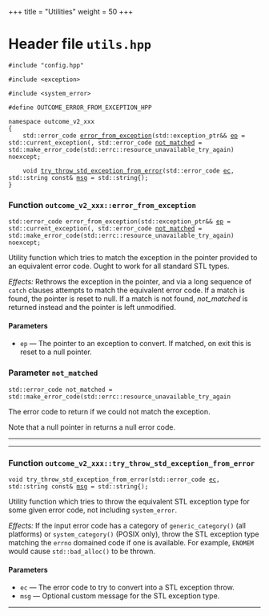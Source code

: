 +++
title = "Utilities"
weight = 50
+++
# Header file `utils.hpp`

<a id="standardese-utils.hpp"></a>

<pre><code class="standardese-language-cpp"><span class="pre">#include</span> <span class="pre">&quot;</span><span class="typ dec var fun">config.hpp</span><span class="pre">&quot;</span>

<span class="pre">#include</span> <span class="pre">&lt;</span><span class="typ dec var fun">exception</span><span class="pre">&gt;</span>

<span class="pre">#include</span> <span class="pre">&lt;</span><span class="typ dec var fun">system_error</span><span class="pre">&gt;</span>

<span class="pre">#define</span> <span class="typ dec var fun">OUTCOME_ERROR_FROM_EXCEPTION_HPP</span>

<span class="kwd">namespace</span> <span class="typ dec var fun">outcome_v2_xxx</span>
<span class="pun">{</span>
    <span class="typ dec var fun">std::error_code</span> <a href="#standardese-outcome_v2_xxx::error_from_exception(std::exception_ptr&amp;&amp;,std::error_code)"><span class="typ dec var fun">error_from_exception</span></a><span class="pun">(</span><span class="typ dec var fun">std::exception_ptr</span><span class="pun">&amp;&amp;</span> <a href="#standardese-outcome_v2_xxx::error_from_exception(std::exception_ptr&amp;&amp;,std::error_code).ep"><span class="typ dec var fun">ep</span></a> <span class="pun">=</span> <span class="kwd">std</span><span class="pun">::</span><span class="kwd">current_exception</span><span class="pun">(</span><span class="pun">,</span> <span class="typ dec var fun">std::error_code</span> <a href="#standardese-outcome_v2_xxx::error_from_exception(std::exception_ptr&amp;&amp;,std::error_code).not_matched"><span class="typ dec var fun">not_matched</span></a> <span class="pun">=</span> <span class="kwd">std</span><span class="pun">::</span><span class="kwd">make_error_code</span><span class="pun">(</span><span class="kwd">std</span><span class="pun">::</span><span class="kwd">errc</span><span class="pun">::</span><span class="kwd">resource_unavailable_try_again</span><span class="pun">)</span> <span class="kwd">noexcept</span><span class="pun">;</span>

    <span class="kwd">void</span> <a href="#standardese-outcome_v2_xxx::try_throw_std_exception_from_error(std::error_code,std::stringconst&amp;)"><span class="typ dec var fun">try_throw_std_exception_from_error</span></a><span class="pun">(</span><span class="typ dec var fun">std::error_code</span> <a href="#standardese-outcome_v2_xxx::try_throw_std_exception_from_error(std::error_code,std::stringconst&amp;).ec"><span class="typ dec var fun">ec</span></a><span class="pun">,</span> <span class="typ dec var fun">std::string</span> <span class="kwd">const</span><span class="pun">&amp;</span> <a href="#standardese-outcome_v2_xxx::try_throw_std_exception_from_error(std::error_code,std::stringconst&amp;).msg"><span class="typ dec var fun">msg</span></a> <span class="pun">=</span> <span class="kwd">std</span><span class="pun">::</span><span class="kwd">string</span><span class="pun">{</span><span class="pun">)</span><span class="pun">;</span>
<span class="pun">}</span>
</code></pre>

<a id="standardese-outcome_v2_xxx"></a>

### Function `outcome_v2_xxx::error_from_exception`

<a id="standardese-outcome_v2_xxx::error_from_exception(std::exception_ptr&amp;&amp;,std::error_code)"></a>

<pre><code class="standardese-language-cpp"><span class="typ dec var fun">std::error_code</span> <span class="typ dec var fun">error_from_exception</span><span class="pun">(</span><span class="typ dec var fun">std::exception_ptr</span><span class="pun">&amp;&amp;</span> <a href="#standardese-outcome_v2_xxx::error_from_exception(std::exception_ptr&amp;&amp;,std::error_code).ep"><span class="typ dec var fun">ep</span></a> <span class="pun">=</span> <span class="kwd">std</span><span class="pun">::</span><span class="kwd">current_exception</span><span class="pun">(</span><span class="pun">,</span> <span class="typ dec var fun">std::error_code</span> <a href="#standardese-outcome_v2_xxx::error_from_exception(std::exception_ptr&amp;&amp;,std::error_code).not_matched"><span class="typ dec var fun">not_matched</span></a> <span class="pun">=</span> <span class="kwd">std</span><span class="pun">::</span><span class="kwd">make_error_code</span><span class="pun">(</span><span class="kwd">std</span><span class="pun">::</span><span class="kwd">errc</span><span class="pun">::</span><span class="kwd">resource_unavailable_try_again</span><span class="pun">)</span> <span class="kwd">noexcept</span><span class="pun">;</span>
</code></pre>

Utility function which tries to match the exception in the pointer provided to an equivalent error code. Ought to work for all standard STL types.

*Effects:* Rethrows the exception in the pointer, and via a long sequence of `catch` clauses attempts to match the equivalent error code. If a match is found, the pointer is reset to null. If a match is not found, *not\_matched* is returned instead and the pointer is left unmodified.

#### Parameters

  - `ep` &mdash; The pointer to an exception to convert. If matched, on exit this is reset to a null pointer.

### Parameter `not_matched`

<a id="standardese-outcome_v2_xxx::error_from_exception(std::exception_ptr&amp;&amp;,std::error_code).not_matched"></a>

<pre><code class="standardese-language-cpp"><span class="typ dec var fun">std::error_code</span> <span class="typ dec var fun">not_matched</span> <span class="pun">=</span> <span class="kwd">std</span><span class="pun">::</span><span class="kwd">make_error_code</span><span class="pun">(</span><span class="kwd">std</span><span class="pun">::</span><span class="kwd">errc</span><span class="pun">::</span><span class="kwd">resource_unavailable_try_again</span></code></pre>

The error code to return if we could not match the exception.

Note that a null pointer in returns a null error code.

-----

-----

### Function `outcome_v2_xxx::try_throw_std_exception_from_error`

<a id="standardese-outcome_v2_xxx::try_throw_std_exception_from_error(std::error_code,std::stringconst&amp;)"></a>

<pre><code class="standardese-language-cpp"><span class="kwd">void</span> <span class="typ dec var fun">try_throw_std_exception_from_error</span><span class="pun">(</span><span class="typ dec var fun">std::error_code</span> <a href="#standardese-outcome_v2_xxx::try_throw_std_exception_from_error(std::error_code,std::stringconst&amp;).ec"><span class="typ dec var fun">ec</span></a><span class="pun">,</span> <span class="typ dec var fun">std::string</span> <span class="kwd">const</span><span class="pun">&amp;</span> <a href="#standardese-outcome_v2_xxx::try_throw_std_exception_from_error(std::error_code,std::stringconst&amp;).msg"><span class="typ dec var fun">msg</span></a> <span class="pun">=</span> <span class="kwd">std</span><span class="pun">::</span><span class="kwd">string</span><span class="pun">{</span><span class="pun">)</span><span class="pun">;</span>
</code></pre>

Utility function which tries to throw the equivalent STL exception type for some given error code, not including `system_error`.

*Effects:* If the input error code has a category of `generic_category()` (all platforms) or `system_category()` (POSIX only), throw the STL exception type matching the `errno` domained code if one is available. For example, `ENOMEM` would cause `std::bad_alloc()` to be thrown.

#### Parameters

  - `ec` &mdash; The error code to try to convert into a STL exception throw.
  - `msg` &mdash; Optional custom message for the STL exception type.

-----

